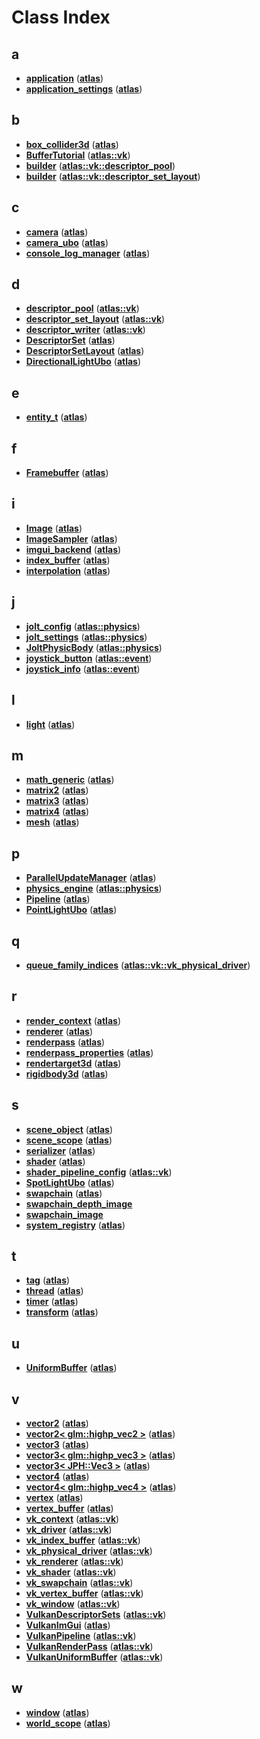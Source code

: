 
# Class Index


## a

* [**application**](classatlas_1_1application.md)
([**atlas**](namespaceatlas.md))
* [**application\_settings**](structatlas_1_1application__settings.md)
([**atlas**](namespaceatlas.md))


## b

* [**box\_collider3d**](structatlas_1_1box__collider3d.md)
([**atlas**](namespaceatlas.md))
* [**BufferTutorial**](classatlas_1_1vk_1_1BufferTutorial.md)
([**atlas::vk**](namespaceatlas_1_1vk.md))
* [**builder**](classatlas_1_1vk_1_1descriptor__pool_1_1builder.md)
([**atlas::vk::descriptor\_pool**](classatlas_1_1vk_1_1descriptor__pool.md))
* [**builder**](classatlas_1_1vk_1_1descriptor__set__layout_1_1builder.md)
([**atlas::vk::descriptor\_set\_layout**](classatlas_1_1vk_1_1descriptor__set__layout.md))


## c

* [**camera**](classatlas_1_1camera.md)
([**atlas**](namespaceatlas.md))
* [**camera\_ubo**](structatlas_1_1camera__ubo.md)
([**atlas**](namespaceatlas.md))
* [**console\_log\_manager**](classatlas_1_1console__log__manager.md)
([**atlas**](namespaceatlas.md))


## d

* [**descriptor\_pool**](classatlas_1_1vk_1_1descriptor__pool.md)
([**atlas::vk**](namespaceatlas_1_1vk.md))
* [**descriptor\_set\_layout**](classatlas_1_1vk_1_1descriptor__set__layout.md)
([**atlas::vk**](namespaceatlas_1_1vk.md))
* [**descriptor\_writer**](classatlas_1_1vk_1_1descriptor__writer.md)
([**atlas::vk**](namespaceatlas_1_1vk.md))
* [**DescriptorSet**](classatlas_1_1DescriptorSet.md)
([**atlas**](namespaceatlas.md))
* [**DescriptorSetLayout**](structatlas_1_1DescriptorSetLayout.md)
([**atlas**](namespaceatlas.md))
* [**DirectionalLightUbo**](structatlas_1_1DirectionalLightUbo.md)
([**atlas**](namespaceatlas.md))


## e

* [**entity\_t**](classatlas_1_1entity__t.md)
([**atlas**](namespaceatlas.md))


## f

* [**Framebuffer**](classatlas_1_1Framebuffer.md)
([**atlas**](namespaceatlas.md))


## i

* [**Image**](classatlas_1_1Image.md)
([**atlas**](namespaceatlas.md))
* [**ImageSampler**](structatlas_1_1ImageSampler.md)
([**atlas**](namespaceatlas.md))
* [**imgui\_backend**](classatlas_1_1imgui__backend.md)
([**atlas**](namespaceatlas.md))
* [**index\_buffer**](classatlas_1_1index__buffer.md)
([**atlas**](namespaceatlas.md))
* [**interpolation**](classatlas_1_1interpolation.md)
([**atlas**](namespaceatlas.md))


## j

* [**jolt\_config**](structatlas_1_1physics_1_1jolt__config.md)
([**atlas::physics**](namespaceatlas_1_1physics.md))
* [**jolt\_settings**](structatlas_1_1physics_1_1jolt__settings.md)
([**atlas::physics**](namespaceatlas_1_1physics.md))
* [**JoltPhysicBody**](classatlas_1_1physics_1_1JoltPhysicBody.md)
([**atlas::physics**](namespaceatlas_1_1physics.md))
* [**joystick\_button**](structatlas_1_1event_1_1joystick__button.md)
([**atlas::event**](namespaceatlas_1_1event.md))
* [**joystick\_info**](structatlas_1_1event_1_1joystick__info.md)
([**atlas::event**](namespaceatlas_1_1event.md))


## l

* [**light**](structatlas_1_1light.md)
([**atlas**](namespaceatlas.md))


## m

* [**math\_generic**](structatlas_1_1math__generic.md)
([**atlas**](namespaceatlas.md))
* [**matrix2**](structatlas_1_1matrix2.md)
([**atlas**](namespaceatlas.md))
* [**matrix3**](structatlas_1_1matrix3.md)
([**atlas**](namespaceatlas.md))
* [**matrix4**](structatlas_1_1matrix4.md)
([**atlas**](namespaceatlas.md))
* [**mesh**](classatlas_1_1mesh.md)
([**atlas**](namespaceatlas.md))


## p

* [**ParallelUpdateManager**](classatlas_1_1ParallelUpdateManager.md)
([**atlas**](namespaceatlas.md))
* [**physics\_engine**](classatlas_1_1physics_1_1physics__engine.md)
([**atlas::physics**](namespaceatlas_1_1physics.md))
* [**Pipeline**](classatlas_1_1Pipeline.md)
([**atlas**](namespaceatlas.md))
* [**PointLightUbo**](structatlas_1_1PointLightUbo.md)
([**atlas**](namespaceatlas.md))


## q

* [**queue\_family\_indices**](structatlas_1_1vk_1_1vk__physical__driver_1_1queue__family__indices.md)
([**atlas::vk::vk\_physical\_driver**](classatlas_1_1vk_1_1vk__physical__driver.md))


## r

* [**render\_context**](classatlas_1_1render__context.md)
([**atlas**](namespaceatlas.md))
* [**renderer**](classatlas_1_1renderer.md)
([**atlas**](namespaceatlas.md))
* [**renderpass**](classatlas_1_1renderpass.md)
([**atlas**](namespaceatlas.md))
* [**renderpass\_properties**](structatlas_1_1renderpass__properties.md)
([**atlas**](namespaceatlas.md))
* [**rendertarget3d**](structatlas_1_1rendertarget3d.md)
([**atlas**](namespaceatlas.md))
* [**rigidbody3d**](structatlas_1_1rigidbody3d.md)
([**atlas**](namespaceatlas.md))


## s

* [**scene\_object**](classatlas_1_1scene__object.md)
([**atlas**](namespaceatlas.md))
* [**scene\_scope**](classatlas_1_1scene__scope.md)
([**atlas**](namespaceatlas.md))
* [**serializer**](classatlas_1_1serializer.md)
([**atlas**](namespaceatlas.md))
* [**shader**](classatlas_1_1shader.md)
([**atlas**](namespaceatlas.md))
* [**shader\_pipeline\_config**](structatlas_1_1vk_1_1shader__pipeline__config.md)
([**atlas::vk**](namespaceatlas_1_1vk.md))
* [**SpotLightUbo**](structatlas_1_1SpotLightUbo.md)
([**atlas**](namespaceatlas.md))
* [**swapchain**](classatlas_1_1swapchain.md)
([**atlas**](namespaceatlas.md))
* [**swapchain\_depth\_image**](structatlas_1_1vk_1_1vk__swapchain_1_1swapchain__depth__image.md)
* [**swapchain\_image**](structatlas_1_1vk_1_1vk__swapchain_1_1swapchain__image.md)
* [**system\_registry**](classatlas_1_1system__registry.md)
([**atlas**](namespaceatlas.md))


## t

* [**tag**](structatlas_1_1tag.md)
([**atlas**](namespaceatlas.md))
* [**thread**](classatlas_1_1thread.md)
([**atlas**](namespaceatlas.md))
* [**timer**](classatlas_1_1timer.md)
([**atlas**](namespaceatlas.md))
* [**transform**](structatlas_1_1transform.md)
([**atlas**](namespaceatlas.md))


## u

* [**UniformBuffer**](classatlas_1_1UniformBuffer.md)
([**atlas**](namespaceatlas.md))


## v

* [**vector2**](structatlas_1_1vector2.md)
([**atlas**](namespaceatlas.md))
* [**vector2&lt; glm::highp\_vec2 &gt;**](structatlas_1_1vector2_3_01glm_1_1highp__vec2_01_4.md)
([**atlas**](namespaceatlas.md))
* [**vector3**](structatlas_1_1vector3.md)
([**atlas**](namespaceatlas.md))
* [**vector3&lt; glm::highp\_vec3 &gt;**](structatlas_1_1vector3_3_01glm_1_1highp__vec3_01_4.md)
([**atlas**](namespaceatlas.md))
* [**vector3&lt; JPH::Vec3 &gt;**](structatlas_1_1vector3_3_01JPH_1_1Vec3_01_4.md)
([**atlas**](namespaceatlas.md))
* [**vector4**](structatlas_1_1vector4.md)
([**atlas**](namespaceatlas.md))
* [**vector4&lt; glm::highp\_vec4 &gt;**](structatlas_1_1vector4_3_01glm_1_1highp__vec4_01_4.md)
([**atlas**](namespaceatlas.md))
* [**vertex**](structatlas_1_1vertex.md)
([**atlas**](namespaceatlas.md))
* [**vertex\_buffer**](classatlas_1_1vertex__buffer.md)
([**atlas**](namespaceatlas.md))
* [**vk\_context**](classatlas_1_1vk_1_1vk__context.md)
([**atlas::vk**](namespaceatlas_1_1vk.md))
* [**vk\_driver**](classatlas_1_1vk_1_1vk__driver.md)
([**atlas::vk**](namespaceatlas_1_1vk.md))
* [**vk\_index\_buffer**](classatlas_1_1vk_1_1vk__index__buffer.md)
([**atlas::vk**](namespaceatlas_1_1vk.md))
* [**vk\_physical\_driver**](classatlas_1_1vk_1_1vk__physical__driver.md)
([**atlas::vk**](namespaceatlas_1_1vk.md))
* [**vk\_renderer**](classatlas_1_1vk_1_1vk__renderer.md)
([**atlas::vk**](namespaceatlas_1_1vk.md))
* [**vk\_shader**](classatlas_1_1vk_1_1vk__shader.md)
([**atlas::vk**](namespaceatlas_1_1vk.md))
* [**vk\_swapchain**](classatlas_1_1vk_1_1vk__swapchain.md)
([**atlas::vk**](namespaceatlas_1_1vk.md))
* [**vk\_vertex\_buffer**](classatlas_1_1vk_1_1vk__vertex__buffer.md)
([**atlas::vk**](namespaceatlas_1_1vk.md))
* [**vk\_window**](classatlas_1_1vk_1_1vk__window.md)
([**atlas::vk**](namespaceatlas_1_1vk.md))
* [**VulkanDescriptorSets**](classatlas_1_1vk_1_1VulkanDescriptorSets.md)
([**atlas::vk**](namespaceatlas_1_1vk.md))
* [**VulkanImGui**](classatlas_1_1VulkanImGui.md)
([**atlas**](namespaceatlas.md))
* [**VulkanPipeline**](classatlas_1_1vk_1_1VulkanPipeline.md)
([**atlas::vk**](namespaceatlas_1_1vk.md))
* [**VulkanRenderPass**](classatlas_1_1vk_1_1VulkanRenderPass.md)
([**atlas::vk**](namespaceatlas_1_1vk.md))
* [**VulkanUniformBuffer**](classatlas_1_1vk_1_1VulkanUniformBuffer.md)
([**atlas::vk**](namespaceatlas_1_1vk.md))


## w

* [**window**](classatlas_1_1window.md)
([**atlas**](namespaceatlas.md))
* [**world\_scope**](classatlas_1_1world__scope.md)
([**atlas**](namespaceatlas.md))


